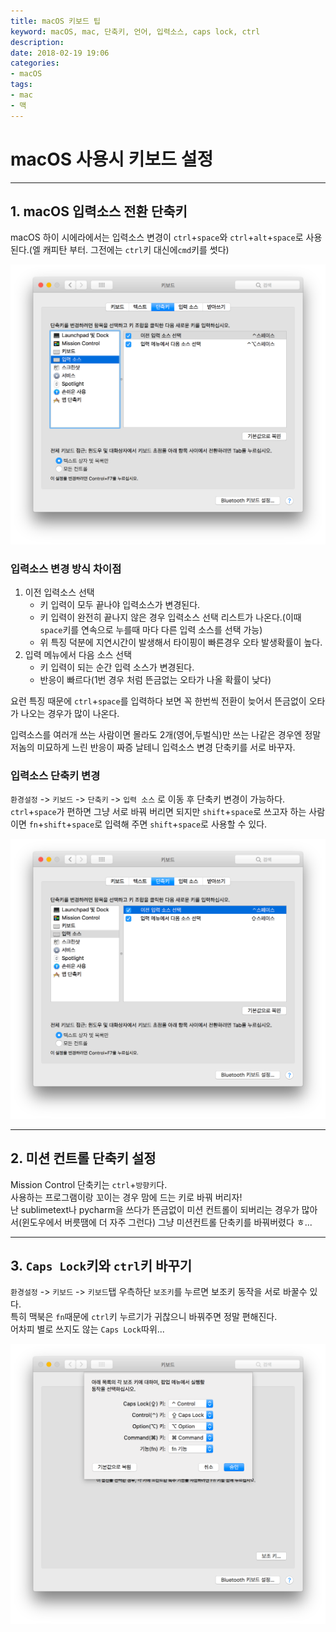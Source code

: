 ```yaml
---
title: macOS 키보드 팁
keyword: macOS, mac, 단축키, 언어, 입력소스, caps lock, ctrl
description: 
date: 2018-02-19 19:06
categories:
- macOS
tags:
- mac
- 맥
---
```

# macOS 사용시 키보드 설정

---

## 1. macOS 입력소스 전환 단축키

macOS 하이 시에라에서는 입력소스 변경이 `ctrl`+`space`와 `ctrl`+`alt`+`space`로 사용된다.(엘 캐피탄 부터. 그전에는 `ctrl`키 대신에`cmd`키를 썻다)

![macOS 에서의 입력소스 전환 설정화면1](/assets/post_img/mac/2018-02-19-1.png)

### 입력소스 변경 방식 차이점

1. 이전 입력소스 선택
    - 키 입력이 모두 끝나야 입력소스가 변경된다.
    - 키 입력이 완전히 끝나지 않은 경우 입력소스 선택 리스트가 나온다.(이때 `space`키를 연속으로 누를때 마다 다른 입력 소스를 선택 가능)
    - 위 특징 덕분에 지연시간이 발생해서 타이핑이 빠른경우 오타 발생확률이 높다.
2. 입력 메뉴에서 다음 소스 선택
    - 키 입력이 되는 순간 입력 소스가 변경된다.
    - 반응이 빠르다(1번 경우 처럼 뜬금없는 오타가 나올 확률이 낮다)

요런 특징 때문에 `ctrl`+`space`를 입력하다 보면 꼭 한번씩 전환이 늦어서 뜬금없이 오타가 나오는 경우가 많이 나온다.

입력소스를 여러개 쓰는 사람이면 몰라도 2개(영어,두벌식)만 쓰는 나같은 경우엔 정말 저놈의 미묘하게 느린 반응이 짜증 날테니 입력소스 변경 단축키를 서로 바꾸자.

### 입력소스 단축키 변경

`환경설정` -> `키보드` -> `단축키` -> `입력 소스` 로 이동 후 단축키 변경이 가능하다.  
`ctrl`+`space`가 편하면 그냥 서로 바꿔 버리면 되지만 `shift`+`space`로 쓰고자 하는 사람이면 `fn`+`shift`+`space`로 입력해 주면 `shift`+`space`로 사용할 수 있다.

![macOS 에서의 입력소스 전환 설정화면2](/assets/post_img/mac/2018-02-19-2.png)

---

## 2. 미션 컨트롤 단축키 설정

Mission Control 단축키는 `ctrl`+`방향키`다.  
사용하는 프로그램이랑 꼬이는 경우 맘에 드는 키로 바꿔 버리자!  
난 sublimetext나 pycharm을 쓰다가 뜬금없이 미션 컨트롤이 되버리는 경우가 많아서(윈도우에서 버릇땜에 더 자주 그런다) 그냥 미션컨트롤 단축키를 바꿔버렸다 ㅎ...

---

## 3. `Caps Lock`키와 `ctrl`키 바꾸기

`환경설정` -> `키보드` -> `키보드`탭 우측하단 `보조키`를 누르면 보조키 동작을 서로 바꿀수 있다.  
특히 맥북은 `fn`때문에 `ctrl`키 누르기가 귀찮으니 바꿔주면 정말 편해진다.  
어차피 별로 쓰지도 않는 `Caps Lock`따위...

![macOS 에서의 보조키 설정 변경화면](/assets/post_img/mac/2018-02-19-3.png)

